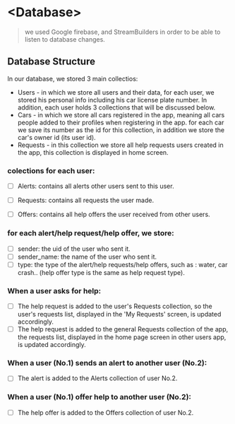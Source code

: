 # \<Database>

> we used Google firebase, and StreamBuilders in order to be able to listen to database changes. 

## Database Structure

In our database, we stored 3 main collectios: 
- Users - in which we store all users and their data, for each user, we stored his personal info including his car license plate number. In addition, each user holds 3 collections that will be discussed below. 
- Cars - in which we store all cars registered in the app, meaning all cars people added to their profiles when registering in the app. for each car we save its number as the id for this collection, in addition we store the car's owner id (its user id).
- Requests - in this collection we store all help requests users created in the app, this collection is displayed in home screen.

### colections for each user:

* [ ] Alerts: contains all alerts other users sent to this user.
* [ ] Requests: contains all requests the user made.
* [ ] Offers: contains all help offers the user received from other users.


### for each alert/help request/help offer, we store:
* [ ] sender: the uid of the user who sent it. 
* [ ] sender_name: the name of the user who sent it.
* [ ] type: the type of the alert/help requests/help offers, such as : water, car crash.. (help offer type is the same as help request type).

### When a user asks for help:

* [ ] The help request is added to the user's Requests collection, so the user's requests list, displayed in the 'My Requests' screen, is updated accordingly.
* [ ] The help request is added to the general Requests collection of the app, the requests list, displayed in the home page screen in other users app, is updated accordingly.

### When a user (No.1) sends an alert to another user (No.2):

* [ ] The alert is added to the Alerts collection of user No.2.

### When a user (No.1) offer help to another user (No.2):

* [ ] The help offer is added to the Offers collection of user No.2.


